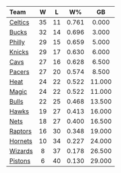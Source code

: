 | Team                            |  W  |  L  |  W%   |   GB   |
|:--------------------------------|:---:|:---:|:-----:|:------:|
| [Celtics](/r/bostonceltics)     | 35  | 11  | 0.761 | 0.000  |
| [Bucks](/r/MkeBucks)            | 32  | 14  | 0.696 | 3.000  |
| [Philly](/r/sixers)             | 29  | 15  | 0.659 | 5.000  |
| [Knicks](/r/NYKnicks)           | 29  | 17  | 0.630 | 6.000  |
| [Cavs](/r/clevelandcavs)        | 27  | 16  | 0.628 | 6.500  |
| [Pacers](/r/pacers)             | 27  | 20  | 0.574 | 8.500  |
| [Heat](/r/heat)                 | 24  | 22  | 0.522 | 11.000 |
| [Magic](/r/OrlandoMagic)        | 24  | 22  | 0.522 | 11.000 |
| [Bulls](/r/chicagobulls)        | 22  | 25  | 0.468 | 13.500 |
| [Hawks](/r/AtlantaHawks)        | 19  | 27  | 0.413 | 16.000 |
| [Nets](/r/GoNets)               | 18  | 27  | 0.400 | 16.500 |
| [Raptors](/r/torontoraptors)    | 16  | 30  | 0.348 | 19.000 |
| [Hornets](/r/CharlotteHornets)  | 10  | 34  | 0.227 | 24.000 |
| [Wizards](/r/washingtonwizards) |  8  | 37  | 0.178 | 26.500 |
| [Pistons](/r/DetroitPistons)    |  6  | 40  | 0.130 | 29.000 |